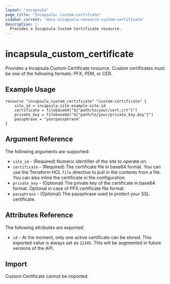 ```yaml
---
layout: "incapsula"
page_title: "Incapsula: custom-certifcate"
sidebar_current: "docs-incapsula-resource-custom-certificate"
description: |-
  Provides a Incapsula Custom Certificate resource.
---
```


# incapsula_custom_certificate

Provides a Incapsula Custom Certificate resource. 
Custom certificates must be one of the following formats: PFX, PEM, or CER.

## Example Usage

```hcl
resource "incapsula_custom_certificate" "custom-certificate" {
    site_id = incapsula_site.example-site.id
    certificate = filebase64("${"path/to/your/cert.crt"}")
    private_key = filebase64("${"path/to/your/private_key.key"}")
    passphrase = "yourpassphrase"
}
```

## Argument Reference

The following arguments are supported:

* `site_id` - (Required) Numeric identifier of the site to operate on.
* `certificate` - (Required) The certificate file in base64 format. You can use the Terraform HCL `file` directive to pull in the contents from a file. You can also inline the certificate in the configuration.
* `private_key` - (Optional) The private key of the certificate in base64 format. Optional in case of PFX certificate file format.
* `passphrase` - (Optional) The passphrase used to protect your SSL certificate.

## Attributes Reference

The following attributes are exported:

* `id` - At the moment, only one active certificate can be stored. This exported value is always set as `12345`. This will be augmented in future versions of the API.

## Import

Custom Certificate cannot be imported.